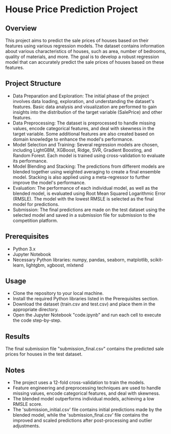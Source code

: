 # House Price Prediction Project

## Overview
This project aims to predict the sale prices of houses based on their features using various regression models. The dataset contains information about various characteristics of houses, such as area, number of bedrooms, quality of materials, and more. The goal is to develop a robust regression model that can accurately predict the sale prices of houses based on these features.

## Project Structure
- Data Preparation and Exploration: The initial phase of the project involves data loading, exploration, and understanding the dataset's features. Basic data analysis and visualization are performed to gain insights into the distribution of the target variable (SalePrice) and other features.
- Data Preprocessing: The dataset is preprocessed to handle missing values, encode categorical features, and deal with skewness in the target variable. Some additional features are also created based on domain knowledge to enhance the model's performance.
- Model Selection and Training: Several regression models are chosen, including LightGBM, XGBoost, Ridge, SVR, Gradient Boosting, and Random Forest. Each model is trained using cross-validation to evaluate its performance.
- Model Blending and Stacking: The predictions from different models are blended together using weighted averaging to create a final ensemble model. Stacking is also applied using a meta-regressor to further improve the model's performance.
- Evaluation: The performance of each individual model, as well as the blended model, is evaluated using Root Mean Squared Logarithmic Error (RMSLE). The model with the lowest RMSLE is selected as the final model for predictions.
- Submission: The final predictions are made on the test dataset using the selected model and saved in a submission file for submission to the competition platform.

## Prerequisites
- Python 3.x
- Jupyter Notebook
- Necessary Python libraries: numpy, pandas, seaborn, matplotlib, scikit-learn, lightgbm, xgboost, mlxtend

## Usage
- Clone the repository to your local machine.
- Install the required Python libraries listed in the Prerequisites section.
- Download the dataset (train.csv and test.csv) and place them in the appropriate directory.
- Open the Jupyter Notebook "code.ipynb" and run each cell to execute the code step-by-step.

## Results
The final submission file "submission_final.csv" contains the predicted sale prices for houses in the test dataset.

## Notes
- The project uses a 12-fold cross-validation to train the models.
- Feature engineering and preprocessing techniques are used to handle missing values, encode categorical features, and deal with skewness.
- The blended model outperforms individual models, achieving a low RMSLE score.
- The 'submission_initial.csv' file contains initial predictions made by the blended model, while the 'submission_final.csv' file contains the improved and scaled predictions after post-processing and outlier adjustments.
